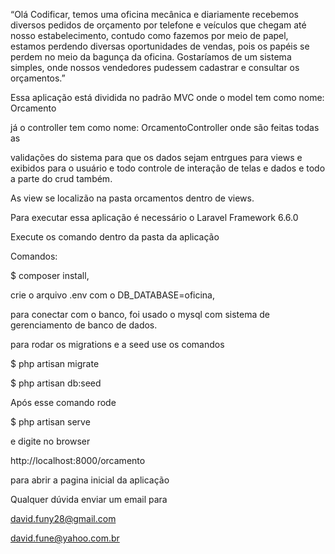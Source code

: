 
“Olá Codificar, temos uma oficina mecânica e diariamente recebemos diversos pedidos de orçamento por telefone e veículos que chegam até nosso estabelecimento, contudo como fazemos por meio de papel, estamos perdendo diversas oportunidades de vendas, pois os papéis se perdem no meio da bagunça da oficina. Gostaríamos de um sistema simples, onde nossos vendedores pudessem cadastrar e consultar os orçamentos.”


Essa aplicação está dividida no padrão MVC onde o model tem como nome: Orcamento

já o controller tem como nome: OrcamentoController onde são feitas todas as

validações do sistema para que os dados sejam entrgues para views e exibidos para o usuário e todo controle de interação de telas e dados e todo a parte do crud também.

As view se localizão na pasta orcamentos dentro de views.



Para executar essa aplicação é necessário o Laravel Framework 6.6.0

Execute os comando dentro da pasta da aplicação 

Comandos:

$ composer install, 

 crie o arquivo .env com o DB_DATABASE=oficina,

 para conectar com o banco, foi usado o mysql com sistema de gerenciamento de banco de dados.

 para rodar os migrations e a seed use os comandos

 $ php artisan migrate

 $ php artisan db:seed

 Após esse comando rode

 $ php artisan serve

 e digite no browser

 http://localhost:8000/orcamento

 para abrir a pagina inicial da aplicação 

Qualquer dúvida enviar um email para

david.funy28@gmail.com

david.fune@yahoo.com.br



